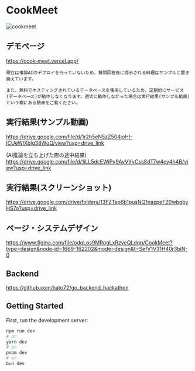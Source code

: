 # CookMeet
![cookmeet](https://github.com/hato72/CookMeet/assets/139688965/f9638a58-3cf7-4b10-a659-2f53a4dee5fb)

## デモページ
https://cook-meet.vercel.app/

``現在は推論AIのデプロイを行っていないため、質問回答後に提示される料理はサンプルに置き換えています。``

``また、無料でホスティングされているデータベースを使用しているため、定期的にサービス(データベース)が動作しなくなります。適切に動作しなかった場合は実行結果(サンプル動画)という欄にある動画をご覧ください。``

## 実行結果(サンプル動画)
https://drive.google.com/file/d/1r2h5eN5zZ504joHI-lCUeWlXblg38WuQ/view?usp=drive_link

(AI推論を立ち上げた際の途中結果) https://drive.google.com/file/d/1iLL5dcEWjPy9AvVYvCss8dT7w4cy4h4B/view?usp=drive_link

## 実行結果(スクリーンショット)
https://drive.google.com/drive/folders/13FZTsp6b1pusNQ1nazpeFZ0wbgbyHS7o?usp=drive_link

## ページ・システムデザイン
https://www.figma.com/file/odqLos9MRpgLxRzyeQLdqp/CookMeet?type=design&node-id=1669-162202&mode=design&t=SefV1V31H40r3biN-0

<!--https://www.canva.com/design/DAGDn8CWwbs/gXv1wxaqmERPnnyMMvZp3Q/edit -->

## Backend
https://github.com/hato72/go_backend_hackathon

## Getting Started

First, run the development server:

```bash
npm run dev
# or
yarn dev
# or
pnpm dev
# or
bun dev
```

